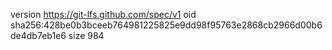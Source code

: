 version https://git-lfs.github.com/spec/v1
oid sha256:428be0b3bceeb764981225825e9dd98f95763e2868cb2966d00b6de4db7eb1e6
size 984
